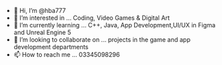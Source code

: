 - 👋 Hi, I’m @hba777
- 👀 I’m interested in ... Coding, Video Games & Digital Art
- 🌱 I’m currently learning ... C++, Java, App Development,UI/UX in Figma and Unreal Engine 5
- 💞️ I’m looking to collaborate on ... projects in the game and app development departments
- 📫 How to reach me ... 03345098296

<!---
hba777/hba777 is a ✨ special ✨ repository because its `README.md` (this file) appears on your GitHub profile.
You can click the Preview link to take a look at your changes.
--->

